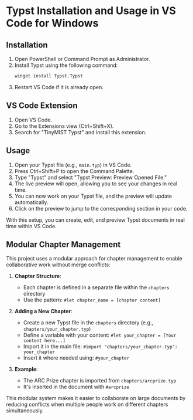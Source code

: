 # Typst Installation and Usage in VS Code for Windows

## Installation

1. Open PowerShell or Command Prompt as Administrator.
2. Install Typst using the following command:
   ```bash
   winget install Typst.Typst
   ```
3. Restart VS Code if it is already open.

## VS Code Extension

1. Open VS Code.
2. Go to the Extensions view (Ctrl+Shift+X).
3. Search for "TinyMIST Typst" and install this extension.

## Usage

1. Open your Typst file (e.g., `main.typ`) in VS Code.
2. Press Ctrl+Shift+P to open the Command Palette.
3. Type "Typst" and select "Typst Preview: Preview Opened File."
4. The live preview will open, allowing you to see your changes in real time.
5. You can now work on your Typst file, and the preview will update automatically.
6. Click on the preview to jump to the corresponding section in your code.

With this setup, you can create, edit, and preview Typst documents in real time within VS Code.

## Modular Chapter Management

This project uses a modular approach for chapter management to enable collaborative work without merge conflicts:

1. **Chapter Structure**: 
   - Each chapter is defined in a separate file within the `chapters` directory
   - Use the pattern: `#let chapter_name = [chapter content]`

2. **Adding a New Chapter**:
   - Create a new Typst file in the `chapters` directory (e.g., `chapters/your_chapter.typ`)
   - Define a variable with your content: `#let your_chapter = [Your content here...]`
   - Import it in the main file: `#import "chapters/your_chapter.typ": your_chapter`
   - Insert it where needed using: `#your_chapter`

3. **Example**:
   - The ARC Prize chapter is imported from `chapters/arcprize.typ`
   - It's inserted in the document with `#arcprize`

This modular system makes it easier to collaborate on large documents by reducing conflicts when multiple people work on different chapters simultaneously.
